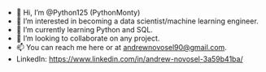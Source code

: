 - 👋 Hi, I’m @Python125 (PythonMonty)
- 👀 I’m interested in becoming a data scientist/machine learning engineer.
- 🌱 I’m currently learning Python and SQL.
- 💞️ I’m looking to collaborate on any project.
- 📫 You can reach me here or at andrewnovosel90@gmail.com.
- LinkedIn: https://www.linkedin.com/in/andrew-novosel-3a59b41ba/

<!---
Python125/Python125 is a ✨ special ✨ repository because its `README.md` (this file) appears on your GitHub profile.
You can click the Preview link to take a look at your changes.
--->
